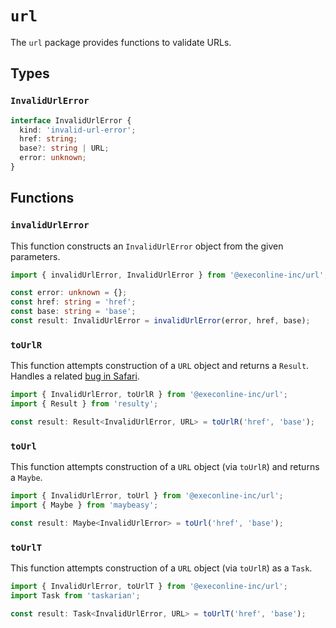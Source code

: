 # `url`

The `url` package provides functions to validate URLs.

## Types

### `InvalidUrlError`

```ts
interface InvalidUrlError {
  kind: 'invalid-url-error';
  href: string;
  base?: string | URL;
  error: unknown;
}
```

## Functions

### `invalidUrlError`

This function constructs an `InvalidUrlError` object from the given parameters.

```ts
import { invalidUrlError, InvalidUrlError } from '@execonline-inc/url';

const error: unknown = {};
const href: string = 'href';
const base: string = 'base';
const result: InvalidUrlError = invalidUrlError(error, href, base);
```

### `toUrlR`

This function attempts construction of a `URL` object and returns a `Result`. Handles a related [bug in Safari](https://github.com/zloirock/core-js/issues/656).

```ts
import { InvalidUrlError, toUrlR } from '@execonline-inc/url';
import { Result } from 'resulty';

const result: Result<InvalidUrlError, URL> = toUrlR('href', 'base');
```

### `toUrl`

This function attempts construction of a `URL` object (via `toUrlR`) and returns a `Maybe`.

```ts
import { InvalidUrlError, toUrl } from '@execonline-inc/url';
import { Maybe } from 'maybeasy';

const result: Maybe<InvalidUrlError> = toUrl('href', 'base');
```

### `toUrlT`

This function attempts construction of a `URL` object (via `toUrlR`) as a `Task`.

```ts
import { InvalidUrlError, toUrlT } from '@execonline-inc/url';
import Task from 'taskarian';

const result: Task<InvalidUrlError, URL> = toUrlT('href', 'base');
```
